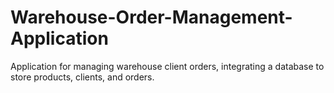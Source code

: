 # Warehouse-Order-Management-Application
 Application for managing warehouse client orders, integrating a database to store  products, clients, and orders.
